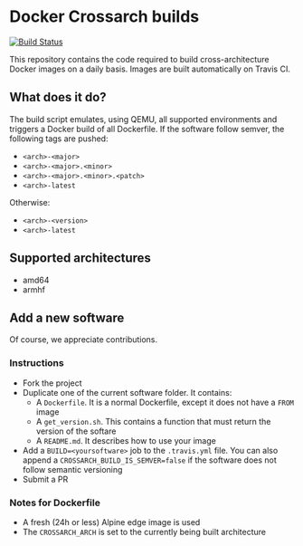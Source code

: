 # Docker Crossarch builds

[![Build Status](https://travis-ci.org/docker-crossarch/repos.svg?branch=master)](https://travis-ci.org/docker-crossarch/repos)

This repository contains the code required to build cross-architecture Docker images on a daily basis.
Images are built automatically on Travis CI.

## What does it do?

The build script emulates, using QEMU, all supported environments and triggers a Docker build of all Dockerfile. If the software follow semver, the following tags are pushed:

* `<arch>-<major>`
* `<arch>-<major>.<minor>`
* `<arch>-<major>.<minor>.<patch>`
* `<arch>-latest`

Otherwise:

* `<arch>-<version>`
* `<arch>-latest`

## Supported architectures

* amd64
* armhf

## Add a new software

Of course, we appreciate contributions.

### Instructions

* Fork the project
* Duplicate one of the current software folder. It contains:
  * A `Dockerfile`. It is a normal Dockerfile, except it does not have a `FROM` image
  * A `get_version.sh`. This contains a function that must return the version of the softare
  * A `README.md`. It describes how to use your image
* Add a `BUILD=<yoursoftware>` job to the `.travis.yml` file. You can also append a `CROSSARCH_BUILD_IS_SEMVER=false` if the software does not follow semantic versioning
* Submit a PR
  
### Notes for Dockerfile

* A fresh (24h or less) Alpine edge image is used
* The `CROSSARCH_ARCH` is set to the currently being built architecture